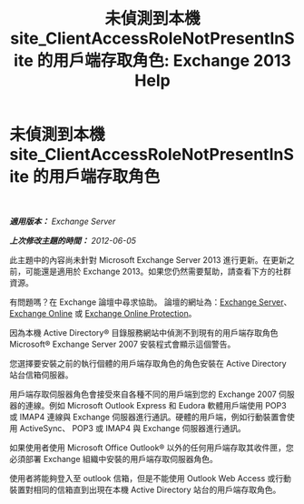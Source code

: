 ﻿---
title: '未偵測到本機 site_ClientAccessRoleNotPresentInSite 的用戶端存取角色: Exchange 2013 Help'
TOCTitle: 未偵測到本機 site_ClientAccessRoleNotPresentInSite 的用戶端存取角色
ms:assetid: b5bfc6af-9c55-46c0-a293-6078b64e87dd
ms:mtpsurl: https://technet.microsoft.com/zh-tw/library/ms.exch.setupreadiness.clientaccessrolenotpresentinsite(v=EXCHG.150)
ms:contentKeyID: 50474065
ms.date: 05/21/2018
mtps_version: v=EXCHG.150
ms.translationtype: MT
---

# 未偵測到本機 site\_ClientAccessRoleNotPresentInSite 的用戶端存取角色

 

_**適用版本：** Exchange Server_

_**上次修改主題的時間：** 2012-06-05_

此主題中的內容尚未針對 Microsoft Exchange Server 2013 進行更新。在更新之前，可能還是適用於 Exchange 2013。如果您仍然需要幫助，請查看下方的社群資源。

有問題嗎？在 Exchange 論壇中尋求協助。 論壇的網址為：[Exchange Server](https://go.microsoft.com/fwlink/p/?linkid=60612)、 [Exchange Online](https://go.microsoft.com/fwlink/p/?linkid=267542) 或 [Exchange Online Protection](https://go.microsoft.com/fwlink/p/?linkid=285351)。

因為本機 Active Directory® 目錄服務網站中偵測不到現有的用戶端存取角色 Microsoft® Exchange Server 2007 安裝程式會顯示這個警告。

您選擇要安裝之前的執行個體的用戶端存取角色的角色安裝在 Active Directory 站台信箱伺服器。

用戶端存取伺服器角色會接受來自各種不同的用戶端到您的 Exchange 2007 伺服器的連線。例如 Microsoft Outlook Express 和 Eudora 軟體用戶端使用 POP3 或 IMAP4 連線與 Exchange 伺服器進行通訊。硬體的用戶端，例如行動裝置會使用 ActiveSync、 POP3 或 IMAP4 與 Exchange 伺服器進行通訊。

如果使用者使用 Microsoft Office Outlook® 以外的任何用戶端存取其收件匣，您必須部署 Exchange 組織中安裝的用戶端存取伺服器角色。

使用者將能夠登入至 outlook 信箱，但是不能使用 Outlook Web Access 或行動裝置對相同的信箱直到出現在本機 Active Directory 站台的用戶端存取角色。

